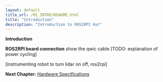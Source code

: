 ```yaml
---
layout: default
title_url: /01_INTRO/README.html
title: "Introduction"
description: "Introduction to ROS2RPI Hat"
---
```


**Introduction**


**ROS2RPI board connection**
show the qwic cable
[TODO: explanation of power cycling]


[instrumenting robot to turn lidar on off, ros2rpi]

__Next Chapter:__ [Hardware Specifications](../02_HARDWARE/README.md)
